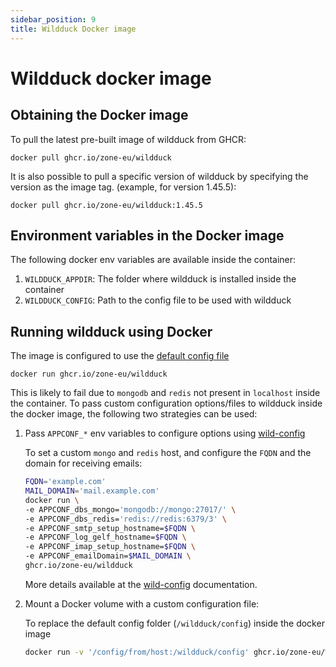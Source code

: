 ```yaml
---
sidebar_position: 9
title: Wildduck Docker image
---
```


# Wildduck docker image

## Obtaining the Docker image
To pull the latest pre-built image of wildduck from GHCR:

```
docker pull ghcr.io/zone-eu/wildduck
```

It is also possible to pull a specific version of wildduck by specifying the version as the image tag.
(example, for version 1.45.5):
```
docker pull ghcr.io/zone-eu/wildduck:1.45.5
```
## Environment variables in the Docker image
The following docker env variables are available inside the container:
1. `WILDDUCK_APPDIR`: The folder where wildduck is installed inside the container
2. `WILDDUCK_CONFIG`: Path to the config file to be used with wildduck

## Running wildduck using Docker
The image is configured to use the [default config file](https://github.com/zone-eu/wildduck/blob/master/config/default.toml)
```
docker run ghcr.io/zone-eu/wildduck
```
This is likely to fail due to `mongodb` and `redis` not present in `localhost` inside the container. To pass custom configuration options/files to  wildduck inside the docker image, the following two strategies can be used:
1. Pass `APPCONF_*` env variables to configure options using [wild-config](https://github.com/zone-eu/wild-config)
    
    To set a custom `mongo` and `redis` host, and configure the `FQDN` and the domain for receiving emails:
    ```bash
    FQDN='example.com'
    MAIL_DOMAIN='mail.example.com'
    docker run \ 
    -e APPCONF_dbs_mongo='mongodb://mongo:27017/' \
    -e APPCONF_dbs_redis='redis://redis:6379/3' \
    -e APPCONF_smtp_setup_hostname=$FQDN \
    -e APPCONF_log_gelf_hostname=$FQDN \
    -e APPCONF_imap_setup_hostname=$FQDN \
    -e APPCONF_emailDomain=$MAIL_DOMAIN \
    ghcr.io/zone-eu/wildduck
    ```

    More details available at the [wild-config](https://github.com/zone-eu/wild-config) documentation.
2. Mount a Docker volume with a custom configuration file:
    
    To replace the default config folder (`/wildduck/config`) inside the docker image
    ```bash
    docker run -v '/config/from/host:/wildduck/config' ghcr.io/zone-eu/wildduck
    ```